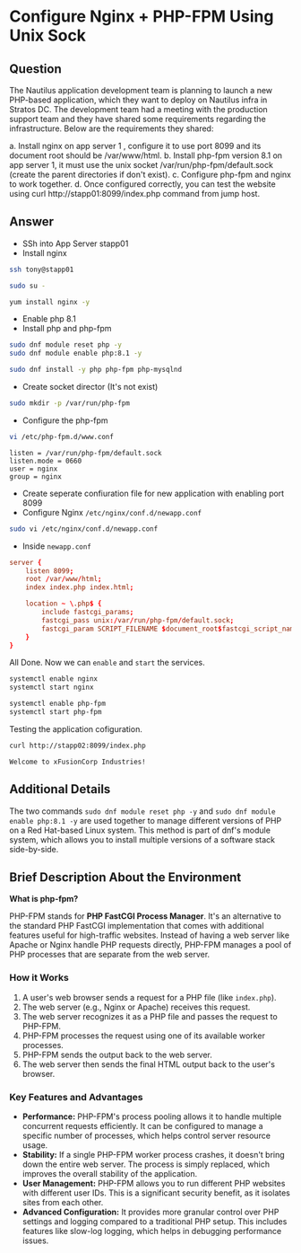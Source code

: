 #  Configure Nginx + PHP-FPM Using Unix Sock

## Question

The Nautilus application development team is planning to launch a new PHP-based application, which they want to deploy on Nautilus infra in Stratos DC. The development team had a meeting with the production support team and they have shared some requirements regarding the infrastructure. Below are the requirements they shared:

a. Install nginx on app server 1 , configure it to use port 8099 and its document root should be /var/www/html.
b. Install php-fpm version 8.1 on app server 1, it must use the unix socket /var/run/php-fpm/default.sock (create the parent directories if don't exist).
c. Configure php-fpm and nginx to work together.
d. Once configured correctly, you can test the website using curl http://stapp01:8099/index.php command from jump host.

## Answer

- SSh into App Server stapp01
- Install nginx 
```bash
ssh tony@stapp01

sudo su -

yum install nginx -y
```

- Enable php 8.1
- Install php and php-fpm
```bash
sudo dnf module reset php -y
sudo dnf module enable php:8.1 -y

sudo dnf install -y php php-fpm php-mysqlnd
```

- Create socket director (It's not exist)
```bash
sudo mkdir -p /var/run/php-fpm
```

- Configure the php-fpm
```bash
vi /etc/php-fpm.d/www.conf
```

```vi
listen = /var/run/php-fpm/default.sock
listen.mode = 0660
user = nginx
group = nginx
```

- Create seperate confiuration file for new application with enabling port 8099
- Configure Nginx `/etc/nginx/conf.d/newapp.conf`
```bash
sudo vi /etc/nginx/conf.d/newapp.conf
```

- Inside `newapp.conf`
```newapp.conf
server {
    listen 8099;
    root /var/www/html;
    index index.php index.html;

    location ~ \.php$ {
        include fastcgi_params;
        fastcgi_pass unix:/var/run/php-fpm/default.sock;
        fastcgi_param SCRIPT_FILENAME $document_root$fastcgi_script_name;
    }
}
```

All Done. Now we can `enable` and `start` the services.
```bash
systemctl enable nginx
systemctl start nginx 

systemctl enable php-fpm
systemctl start php-fpm
```

Testing the application cofiguration.
```bash
curl http://stapp02:8099/index.php
```

```OUTPUT
Welcome to xFusionCorp Industries!
```
## Additional Details

The two commands `sudo dnf module reset php -y` and `sudo dnf module enable php:8.1 -y` are used together to manage different versions of PHP on a Red Hat-based Linux system. This method is part of dnf's module system, which allows you to install multiple versions of a software stack side-by-side.

## Brief Description About the Environment

**What is php-fpm?**

PHP-FPM stands for **PHP FastCGI Process Manager**. It's an alternative to the standard PHP FastCGI implementation that comes with additional features useful for high-traffic websites. Instead of having a web server like Apache or Nginx handle PHP requests directly, PHP-FPM manages a pool of PHP processes that are separate from the web server.

### How it Works

1.  A user's web browser sends a request for a PHP file (like `index.php`).
2.  The web server (e.g., Nginx or Apache) receives this request.
3.  The web server recognizes it as a PHP file and passes the request to PHP-FPM.
4.  PHP-FPM processes the request using one of its available worker processes. 
5.  PHP-FPM sends the output back to the web server.
6.  The web server then sends the final HTML output back to the user's browser.

### Key Features and Advantages

* **Performance:** PHP-FPM's process pooling allows it to handle multiple concurrent requests efficiently. It can be configured to manage a specific number of processes, which helps control server resource usage.
* **Stability:** If a single PHP-FPM worker process crashes, it doesn't bring down the entire web server. The process is simply replaced, which improves the overall stability of the application.
* **User Management:** PHP-FPM allows you to run different PHP websites with different user IDs. This is a significant security benefit, as it isolates sites from each other.
* **Advanced Configuration:** It provides more granular control over PHP settings and logging compared to a traditional PHP setup. This includes features like slow-log logging, which helps in debugging performance issues.
